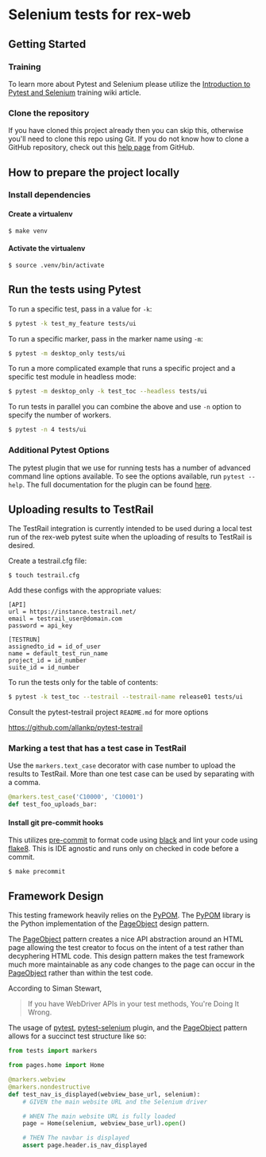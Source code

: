 # Selenium tests for rex-web

## Getting Started

### Training

To learn more about Pytest and Selenium please utilize the [Introduction to Pytest and Selenium][selenium-training] training wiki article.

### Clone the repository

If you have cloned this project already then you can skip this, otherwise you'll
need to clone this repo using Git. If you do not know how to clone a GitHub
repository, check out this [help page][git-clone] from GitHub.

## How to prepare the project locally

### Install dependencies

#### Create a virtualenv

    $ make venv

#### Activate the virtualenv

    $ source .venv/bin/activate

## Run the tests using Pytest

To run a specific test, pass in a value for `-k`:

```bash
$ pytest -k test_my_feature tests/ui
```

To run a specific marker, pass in the marker name using `-m`:

```bash
$ pytest -m desktop_only tests/ui
```

To run a more complicated example that runs a specific project and a specific test module in headless mode:

```bash
$ pytest -m desktop_only -k test_toc --headless tests/ui
```

To run tests in parallel you can combine the above and use `-n` option to specify the number of workers.

```bash
$ pytest -n 4 tests/ui
```

### Additional Pytest Options

The pytest plugin that we use for running tests has a number of advanced
command line options available. To see the options available, run
`pytest --help`. The full documentation for the plugin can be found
[here][pytest-selenium].

## Uploading results to TestRail

The TestRail integration is currently intended to be used during a local test run of the rex-web pytest suite when the uploading of results to TestRail is desired.

Create a testrail.cfg file:

    $ touch testrail.cfg

Add these configs with the appropriate values:

    [API]
    url = https://instance.testrail.net/
    email = testrail_user@domain.com
    password = api_key
    
    [TESTRUN]
    assignedto_id = id_of_user
    name = default_test_run_name
    project_id = id_number
    suite_id = id_number

To run the tests only for the table of contents:

```bash
$ pytest -k test_toc --testrail --testrail-name release01 tests/ui
```

Consult the pytest-testrail project `README.md`  for more options

https://github.com/allankp/pytest-testrail

### Marking a test that has a test case in TestRail

Use the `markers.text_case` decorator with case number to upload the results to TestRail. More than one test case can be used by separating with a comma.

```python
@markers.test_case('C10000', 'C10001')
def test_foo_uploads_bar:
```

#### Install git pre-commit hooks

This utilizes [pre-commit](https://pre-commit.com/) to format code using [black](https://github.com/ambv/black)
and lint your code using [flake8][flake8]. This is IDE agnostic and runs only on checked in code before a commit. 

    $ make precommit

## Framework Design

This testing framework heavily relies on the [PyPOM][pypom]. The [PyPOM][pypom]
library is the Python implementation of the [PageObject][pageobject] design pattern.

The [PageObject][pageobject] pattern creates a nice API abstraction around
an HTML page allowing the test creator to focus on the intent of a test
rather than decyphering HTML code. This design pattern makes the test framework
much more maintainable as any code changes to the page can occur in the
[PageObject][pageobject] rather than within the test code.

According to Siman Stewart,

> If you have WebDriver APIs in your test methods, You're Doing It Wrong.

The usage of [pytest][pytest], [pytest-selenium][pytest-selenium] plugin,
and the [PageObject][pageobject] pattern allows for a succinct test structure
like so:

```python
from tests import markers

from pages.home import Home

@markers.webview
@markers.nondestructive
def test_nav_is_displayed(webview_base_url, selenium):
    # GIVEN the main website URL and the Selenium driver

    # WHEN The main website URL is fully loaded
    page = Home(selenium, webview_base_url).open()

    # THEN The navbar is displayed
    assert page.header.is_nav_displayed
```

[git-clone]: https://help.github.com/articles/cloning-a-repository/
[python]: https://www.python.org/downloads/
[flake8]: http://flake8.readthedocs.io/
[pytest-selenium]: http://pytest-selenium.readthedocs.org/
[pypom]: https://pypom.readthedocs.io/en/latest/user_guide.html#regions
[pageobject]: https://martinfowler.com/bliki/PageObject.html
[pytest]: https://docs.pytest.org/en/latest/
[mozilla]: https://github.com/mozilla/addons-server
[selenium-training]: https://qualitas-server.herokuapp.com/wiki/Introduction_to_Pytest_and_Selenium
